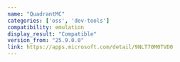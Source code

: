 ```yaml
---
name: "QuadrantMC"
categories: ['oss', 'dev-tools']
compatibility: emulation
display_result: "Compatible"
version_from: "25.9.0.0"
link: https://apps.microsoft.com/detail/9NLT70M0TVD0
---
```

